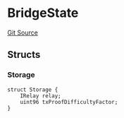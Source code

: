 # BridgeState
[Git Source](https://github.com/bob-collective/bob/blob/b1d2e344f73495bf4b7b0690a66a25fa4693d0c3/src/bridge/BridgeState.sol)


## Structs
### Storage

```solidity
struct Storage {
    IRelay relay;
    uint96 txProofDifficultyFactor;
}
```

